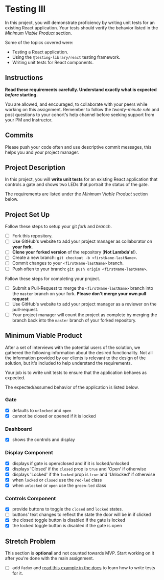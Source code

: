 # Testing III

In this project, you will demonstrate proficiency by writing unit tests for an existing React application. Your tests should verify the behavior listed in the _Minimum Viable Product_ section.

Some of the topics covered were:

-   Testing a React application.
-   Using the `@testing-library/react` testing framework.
-   Writing unit tests for React components.

## Instructions

**Read these requirements carefully. Understand exactly what is expected _before_ starting.**

You are allowed, and encouraged, to collaborate with your peers while working on this assignment. Remember to follow the _twenty-minute rule_ and post questions to your cohort's help channel before seeking support from your PM and Instructor.

## Commits

Please push your code often and use descriptive commit messages, this helps you and your project manager.

## Project Description

In this project, you will **write unit tests** for an existing React application that controls a gate and shows two LEDs that portrait the status of the gate.

The requirements are listed under the _Minimum Viable Product_ section below.

## Project Set Up

Follow these steps to setup your git _fork_ and _branch_.

-   [ ] Fork this repository.
-   [ ] Use GitHub's website to add your project manager as collaborator on **your fork**.
-   [ ] **Clone your forked version** of the repository (**Not Lambda's**!).
-   [ ] Create a new branch: `git checkout -b <firstName-lastName>`.
-   [ ] Commit changes to your `<firstName-lastName>` branch.
-   [ ] Push often to your branch: `git push origin <firstName-lastName>`.

Follow these steps for completing your project.

-   [ ] Submit a Pull-Request to merge the `<firstName-lastName>` branch into the `master` branch on your fork. **Please don't merge your own pull request**
-   [ ] Use GitHub's website to add your project manager as a reviewer on the pull-request.
-   [ ] Your project manager will count the project as complete by merging the branch back into the `master` branch of your forked repository.

## Minimum Viable Product

After a set of interviews with the potential users of the solution, we gathered the following information about the desired functionality. Not all the information provided by our clients is relevant to the design of the solution, but it's included to help understand the requirements.

Your job is to write unit tests to ensure that the application behaves as expected.

The expected/assumed behavior of the application is listed below.

### Gate

-   [x] defaults to `unlocked` and `open`
-   [x] cannot be closed or opened if it is locked

### Dashboard

-   [x] shows the controls and display

### Display Component

-   [x] displays if gate is open/closed and if it is locked/unlocked
-   [x] displays 'Closed' if the `closed` prop is `true` and 'Open' if otherwise
-   [x] displays 'Locked' if the `locked` prop is `true` and 'Unlocked' if otherwise
-   [x] when `locked` or `closed` use the `red-led` class
-   [x] when `unlocked` or `open` use the `green-led` class

### Controls Component

-   [x] provide buttons to toggle the `closed` and `locked` states.
-   [ ] buttons' text changes to reflect the state the door will be in if clicked
-   [x] the closed toggle button is disabled if the gate is locked
-   [x] the locked toggle button is disabled if the gate is open

## Stretch Problem

This section is **optional** and not counted towards MVP. Start working on it after you're done with the main assignment.

-   [ ] add `Redux` and [read this example in the docs](https://testing-library.com/docs/example-react-redux) to learn how to write tests for it.
